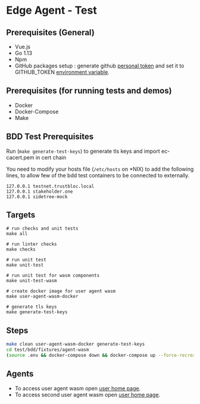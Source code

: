 # Edge Agent - Test

## Prerequisites (General)

- Vue.js
- Go 1.13
- Npm
- GitHub packages setup : generate github [personal token](https://help.github.com/en/github/authenticating-to-github/creating-a-personal-access-token-for-the-command-line#creating-a-token) 
and set it to GITHUB_TOKEN [environment variable](https://en.wikipedia.org/wiki/Environment_variable).

## Prerequisites (for running tests and demos)
- Docker
- Docker-Compose
- Make

## BDD Test Prerequisites

Run (`make generate-test-keys`) to generate tls keys and import ec-cacert.pem in cert chain

You need to modify your hosts file (`/etc/hosts` on \*NIX) to add the following lines, to allow few of the bdd test containers to be connected to externally. 

    127.0.0.1 testnet.trustbloc.local
    127.0.0.1 stakeholder.one
    127.0.0.1 sidetree-mock

## Targets
```
# run checks and unit tests
make all

# run linter checks
make checks

# run unit test
make unit-test

# run unit test for wasm components
make unit-test-wasm

# create docker image for user agent wasm
make user-agent-wasm-docker

# generate tls keys
make generate-test-keys
```

## Steps

```bash
make clean user-agent-wasm-docker generate-test-keys
cd test/bdd/fixtures/agent-wasm
(source .env && docker-compose down && docker-compose up --force-recreate)
```

## Agents

- To access user agent wasm open [user home page](https://127.0.0.1:8091/dashboard).
- To access second user agent wasm open [user home page](https://127.0.0.1:8071/dashboard).
